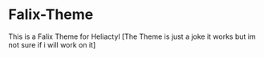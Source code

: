 # Falix-Theme
This is a Falix Theme for Heliactyl [The Theme is just a joke it works but im not sure if i will work on it]

